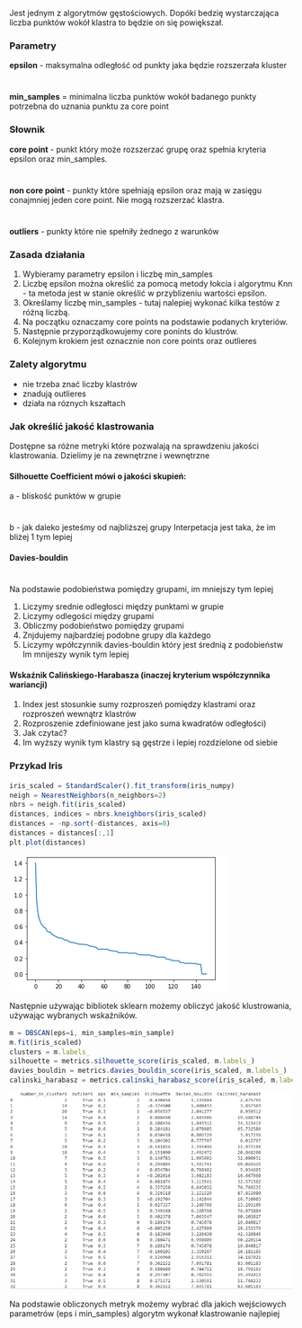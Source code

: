 

Jest jednym z algorytmów gęstościowych. Dopóki bedzię wystarczająca liczba punktów wokół klastra to będzie on się powiększał.

### Parametry
__epsilon__ - maksymalna odległość od punkty jaka będzie rozszerzała kluster
#
__min_samples__ = minimalna liczba punktów wokół badanego punkty potrzebna do uznania punktu za core point 

### Słownik
__core point__ - punkt który może rozszerzać grupę oraz spełnia kryteria epsilon oraz min_samples. 
#
__non core point__ - punkty które spełniają epsilon oraz mają w zasięgu conajmniej jeden core point. Nie mogą rozszerzać klastra. 
#
__outliers__ - punkty które nie spełniły żednego z warunków 

### Zasada działania
1. Wybieramy parametry epsilon i liczbę min_samples
2. Liczbę epsilon można określić za pomocą metody łokcia i algorytmu Knn - ta metoda jest w stanie określić w przyblizeniu wartości epsilon.
3. Określamy liczbę min_samples - tutaj nalepiej wykonać kilka testów z różną liczbą.
4. Na początku oznaczamy core points na podstawie podanych kryteriów.
5. Następnie przyporządkowujemy core ponints do klustrów.
6. Kolejnym krokiem jest oznacznie non core points oraz outlieres

### Zalety algorytmu
- nie trzeba znać liczby klastrów
- znadują outlieres
- działa na róznych kszałtach
  
### Jak określić jakość klastrowania
Dostępne sa różne metryki które pozwalają na sprawdzeniu jakości klastrowania. Dzielimy je na zewnętrzne i wewnętrzne

#### Silhouette Coefficient mówi o jakości skupień:
a - bliskość punktów w grupie
#
b - jak daleko jesteśmy od najbliższej grupy
Interpetacja jest taka, że im bliżej 1 tym lepiej

#### Davies-bouldin
#
Na podstawie podobieństwa pomiędzy grupami, im mniejszy tym lepiej
1. Liczymy srednie odległosci między punktami w grupie
2. Liczymy odlegości między grupami
3. Obliczmy podobieństwo pomiędzy grupami
4. Znjdujemy najbardziej podobne grupy dla każdego
5. Liczymy wpółczynnik davies-bouldin który jest średnią z podobieństw
Im mnijeszy wynik tym lepiej

#### Wskaźnik Calińskiego-Harabasza (inaczej kryterium współczynnika wariancji)
1. Index jest stosunkie sumy rozproszeń pomiędzy klastrami oraz rozproszeń wewnątrz klastrów
2. Rozproszenie zdefiniowane jest jako suma kwadratów odległości)
3. Jak czytać?
4. Im wyższy wynik tym klastry są gęstrze i lepiej rozdzielone od siebie

### Przykad Iris

```jsx title="Elbow.py"
iris_scaled = StandardScaler().fit_transform(iris_numpy)
neigh = NearestNeighbors(n_neighbors=2)
nbrs = neigh.fit(iris_scaled)
distances, indices = nbrs.kneighbors(iris_scaled)
distances = -np.sort(-distances, axis=0)
distances = distances[:,1]
plt.plot(distances)

```
![](/img/elbow_dbscan.PNG)

Następnie używając bibliotek sklearn możemy obliczyć jakość klustrowania, używając wybranych wskaźników.
```jsx title="dbscan.py"
m = DBSCAN(eps=i, min_samples=min_sample)
m.fit(iris_scaled)
clusters = m.labels_
silhouette = metrics.silhouette_score(iris_scaled, m.labels_)
davies_bouldin = metrics.davies_bouldin_score(iris_scaled, m.labels_)
calinski_harabasz = metrics.calinski_harabasz_score(iris_scaled, m.labels_)

```
![](/img/metrics_dbscan.PNG)

Na podstawie obliczonych metryk możemy wybrać dla jakich wejściowych parametrów (eps i min_samples) algorytm wykonał klastrowanie najlepiej